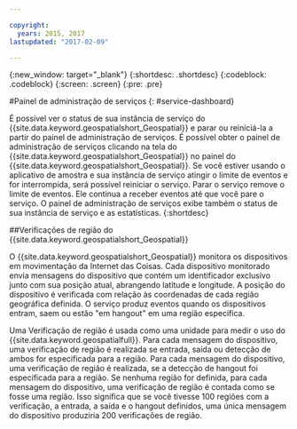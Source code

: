 ```yaml
---

copyright:
  years: 2015, 2017
lastupdated: "2017-02-09"

---
```


<!-- Attribute definitions --> 
{:new_window: target="_blank"}
{:shortdesc: .shortdesc}
{:codeblock: .codeblock}
{:screen: .screen}
{:pre: .pre}

#Painel de administração de serviços
{: #service-dashboard}


É possível ver o status de sua instância de serviço do {{site.data.keyword.geospatialshort_Geospatial}} e parar ou reiniciá-la
a partir do painel de administração de serviços. É possível obter o painel de administração de serviços clicando na tela
do {{site.data.keyword.geospatialshort_Geospatial}} no painel do {{site.data.keyword.geospatialshort_Geospatial}}. Se você estiver usando
o aplicativo de amostra e sua instância de serviço atingir o limite de eventos e for interrompida, será possível reiniciar o
serviço. Parar o serviço remove o limite de eventos. Ele continua a receber eventos até que você pare o serviço. O painel de administração de serviços exibe também o status de sua instância de serviço e
as estatísticas.
{:shortdesc}

##Verificações de
região
do {{site.data.keyword.geospatialshort_Geospatial}}

O
{{site.data.keyword.geospatialshort_Geospatial}}
monitora os dispositivos em movimentação da Internet das Coisas. Cada
dispositivo monitorado envia mensagens do dispositivo que contém um
identificador exclusivo junto com sua posição atual, abrangendo
latitude e longitude. A posição do dispositivo é verificada com
relação às coordenadas de cada região geográfica definida. O serviço produz eventos quando os dispositivos entram, saem ou estão "em hangout" em uma região específica.

Uma Verificação de região é usada como uma unidade para medir o uso do {{site.data.keyword.geospatialfull}}. Para
cada mensagem do dispositivo, uma verificação de região é realizada
se entrada, saída ou detecção de ambos for especificada para a
região. Para cada mensagem do dispositivo, uma verificação de região
é realizada, se a detecção de hangout foi especificada para a
região. Se nenhuma região for definida, para cada mensagem do dispositivo,
uma verificação de região é contada como se fosse uma região. Isso significa que se você tivesse 100 regiões com a verificação, a entrada, a saída e o hangout definidos, uma única mensagem do
dispositivo produziria 200 verificações de região.
